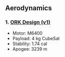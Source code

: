 ## Aerodynamics
### 1. [ORK Design (v1)](CubeSat_ORK_v1.ork)

   - Motor: M6400
   - Payload: 4 kg CubeSat
   - Stability: 1.74 cal
   - Apogee: 3239 m
